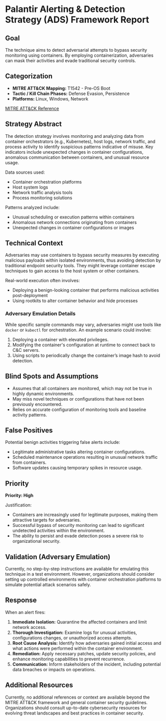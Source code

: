 # Palantir Alerting & Detection Strategy (ADS) Framework Report

## Goal
The technique aims to detect adversarial attempts to bypass security monitoring using containers. By employing containerization, adversaries can mask their activities and evade traditional security controls.

## Categorization
- **MITRE ATT&CK Mapping:** T1542 - Pre-OS Boot
- **Tactic / Kill Chain Phases:** Defense Evasion, Persistence
- **Platforms:** Linux, Windows, Network

[MITRE ATT&CK Reference](https://attack.mitre.org/techniques/T1542)

## Strategy Abstract
The detection strategy involves monitoring and analyzing data from container orchestrators (e.g., Kubernetes), host logs, network traffic, and process activity to identify suspicious patterns indicative of misuse. Key indicators include unexpected changes in container configurations, anomalous communication between containers, and unusual resource usage.

Data sources used:
- Container orchestration platforms
- Host system logs
- Network traffic analysis tools
- Process monitoring solutions

Patterns analyzed include:
- Unusual scheduling or execution patterns within containers
- Anomalous network connections originating from containers
- Unexpected changes in container configurations or images

## Technical Context
Adversaries may use containers to bypass security measures by executing malicious payloads within isolated environments, thus avoiding detection by traditional endpoint security tools. They might leverage container escape techniques to gain access to the host system or other containers.

Real-world execution often involves:
- Deploying a benign-looking container that performs malicious activities post-deployment
- Using rootkits to alter container behavior and hide processes

### Adversary Emulation Details
While specific sample commands may vary, adversaries might use tools like `docker` or `kubectl` for orchestration. An example scenario could involve:
1. Deploying a container with elevated privileges.
2. Modifying the container's configuration at runtime to connect back to C&C servers.
3. Using scripts to periodically change the container’s image hash to avoid detection.

## Blind Spots and Assumptions
- Assumes that all containers are monitored, which may not be true in highly dynamic environments.
- May miss novel techniques or configurations that have not been previously encountered.
- Relies on accurate configuration of monitoring tools and baseline activity patterns.

## False Positives
Potential benign activities triggering false alerts include:
- Legitimate administrative tasks altering container configurations.
- Scheduled maintenance operations resulting in unusual network traffic from containers.
- Software updates causing temporary spikes in resource usage.

## Priority
**Priority: High**

Justification:
- Containers are increasingly used for legitimate purposes, making them attractive targets for adversaries.
- Successful bypass of security monitoring can lead to significant undetected activities within the environment.
- The ability to persist and evade detection poses a severe risk to organizational security.

## Validation (Adversary Emulation)
Currently, no step-by-step instructions are available for emulating this technique in a test environment. However, organizations should consider setting up controlled environments with container orchestration platforms to simulate potential attack scenarios safely.

## Response
When an alert fires:
1. **Immediate Isolation:** Quarantine the affected containers and limit network access.
2. **Thorough Investigation:** Examine logs for unusual activities, configurations changes, or unauthorized access attempts.
3. **Root Cause Analysis:** Identify how adversaries gained initial access and what actions were performed within the container environment.
4. **Remediation:** Apply necessary patches, update security policies, and enhance monitoring capabilities to prevent recurrence.
5. **Communication:** Inform stakeholders of the incident, including potential data breaches or impacts on operations.

## Additional Resources
Currently, no additional references or context are available beyond the MITRE ATT&CK framework and general container security guidelines. Organizations should consult up-to-date cybersecurity resources for evolving threat landscapes and best practices in container security.